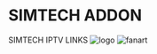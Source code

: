 # SIMTECH ADDON
SIMTECH IPTV LINKS
![logo](http://imgur.com/0na0vPn)
![fanart](http://imgur.com/9Xf8oX5)
